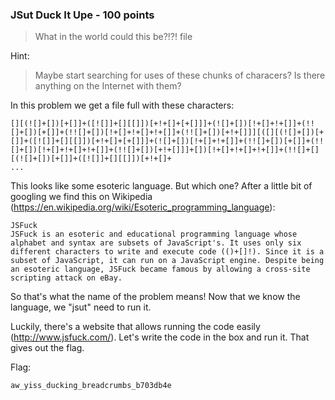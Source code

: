 ### JSut Duck It Upe - 100 points

> What in the world could this be?!?! file

Hint:
> Maybe start searching for uses of these chunks of characers? Is there anything on the Internet with them?

In this problem we get a file full with these characters:
```
[][(![]+[])[+[]]+([![]]+[][[]])[+!+[]+[+[]]]+(![]+[])[!+[]+!+[]]+(!![]+[])[+[]]+(!![]+[])[!+[]+!+[]+!+[]]+(!![]+[])[+!+[]]][([][(![]+[])[+[]]+([![]]+[][[]])[+!+[]+[+[]]]+(![]+[])[!+[]+!+[]]+(!![]+[])[+[]]+(!![]+[])[!+[]+!+[]+!+[]]+(!![]+[])[+!+[]]]+[])[!+[]+!+[]+!+[]]+(!![]+[][(![]+[])[+[]]+([![]]+[][[]])[+!+[]+
...
```
This looks like some esoteric language. But which one?
After a little bit of googling we find this on Wikipedia  (https://en.wikipedia.org/wiki/Esoteric_programming_language):
```
JSFuck
JSFuck is an esoteric and educational programming language whose alphabet and syntax are subsets of JavaScript's. It uses only six different characters to write and execute code (()+[]!). Since it is a subset of JavaScript, it can run on a JavaScript engine. Despite being an esoteric language, JSFuck became famous by allowing a cross-site scripting attack on eBay.
```
So that's what the name of the problem means!
Now that we know the language, we "jsut" need to run it.

Luckily, there's a website that allows running the code easily (http://www.jsfuck.com/).
Let's write the code in the box and run it. That gives out the flag.

Flag:
```
aw_yiss_ducking_breadcrumbs_b703db4e
```